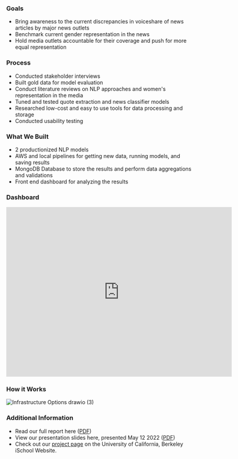### Goals
- Bring awareness to the current discrepancies in voiceshare of news articles by major news outlets
- Benchmark current gender representation in the news
- Hold media outlets accountable for their coverage and push for more equal representation

### Process
* Conducted stakeholder interviews
* Built gold data for model evaluation
* Conduct literature reviews on NLP approaches and women's representation in the media
* Tuned and tested quote extraction and news classifier models
* Researched low-cost and easy to use tools for data processing and storage
* Conducted usability testing

### What We Built
* 2 productionized NLP models
* AWS and local pipelines for getting new data, running models, and saving results
* MongoDB Database to store the results and perform data aggregations and validations
* Front end dashboard for analyzing the results

### Dashboard
<iframe width="600" height="450" src="https://datastudio.google.com/embed/reporting/cb4f8a7b-1972-4393-88ff-e4255d8e29b0/page/p_2f96k8wpsc" frameborder="0" style="border:0" allowfullscreen></iframe>

### How it Works
![Infrastructure Options drawio (3)](https://user-images.githubusercontent.com/68975515/166502439-ab5fb571-1411-4a98-acc5-a52cd55d98da.png)

### Additional Information
* Read our full report here (<a href="https://gjkls-mims.github.io/capstone-website/draft_report.pdf" target="_blank">PDF</a>)
* View our presentation slides here, presented May 12 2022 (<a href="https://gjkls-mims.github.io/capstone-website/capstone_presentation.pdf" target="_blank">PDF</a>)
* Check out our [project page](https://www.ischool.berkeley.edu/projects/2022/gender-representation-and-opinion-detection-media) on the University of California, Berkeley iSchool Website.  
